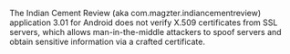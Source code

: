 The Indian Cement Review (aka com.magzter.indiancementreview) application 3.01 for Android does not verify X.509 certificates from SSL servers, which allows man-in-the-middle attackers to spoof servers and obtain sensitive information via a crafted certificate.
